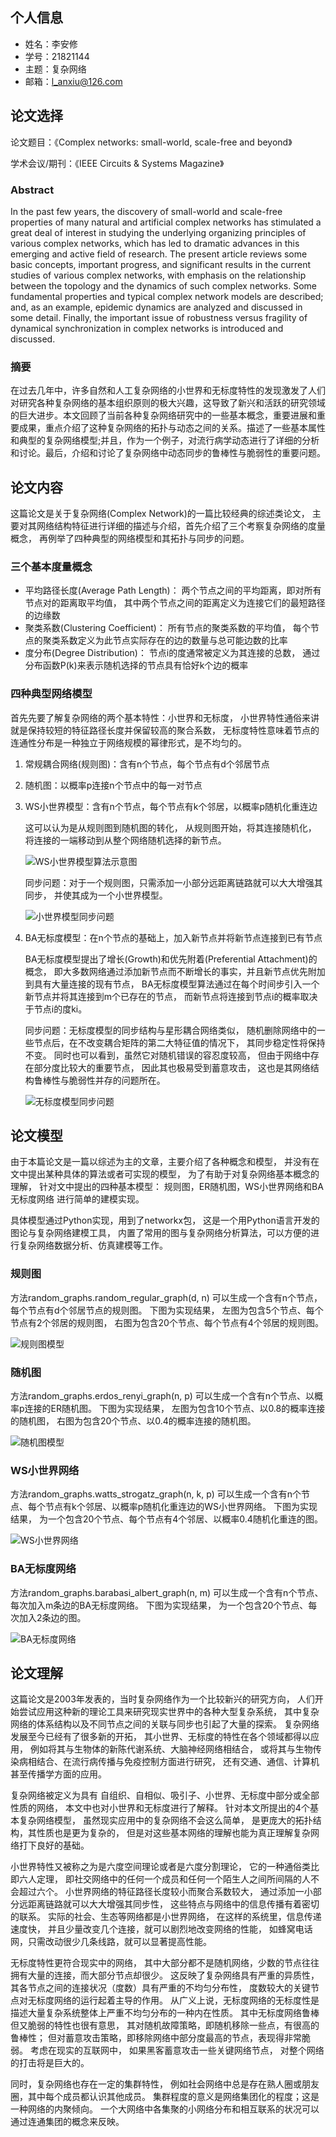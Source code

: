 ﻿## 个人信息- 姓名：李安修- 学号：21821144- 主题：复杂网络- 邮箱：l_anxiu@126.com## 论文选择论文题目：《Complex networks: small-world, scale-free and beyond》学术会议/期刊：《IEEE Circuits & Systems Magazine》### AbstractIn the past few years, the discovery of small-world and scale-free properties of many natural and artificial complex networks has stimulated a great deal of interest in studying the underlying organizing principles of various complex networks, which has led to dramatic advances in this emerging and active field of research. The present article reviews some basic concepts, important progress, and significant results in the current studies of various complex networks, with emphasis on the relationship between the topology and the dynamics of such complex networks. Some fundamental properties and typical complex network models are described; and, as an example, epidemic dynamics are analyzed and discussed in some detail. Finally, the important issue of robustness versus fragility of dynamical synchronization in complex networks is introduced and discussed.### 摘要在过去几年中，许多自然和人工复杂网络的小世界和无标度特性的发现激发了人们对研究各种复杂网络的基本组织原则的极大兴趣，这导致了新兴和活跃的研究领域的巨大进步。本文回顾了当前各种复杂网络研究中的一些基本概念，重要进展和重要成果，重点介绍了这种复杂网络的拓扑与动态之间的关系。描述了一些基本属性和典型的复杂网络模型;并且，作为一个例子，对流行病学动态进行了详细的分析和讨论。最后，介绍和讨论了复杂网络中动态同步的鲁棒性与脆弱性的重要问题。## 论文内容这篇论文是关于复杂网络(Complex Network)的一篇比较经典的综述类论文，主要对其网络结构特征进行详细的描述与介绍，首先介绍了三个考察复杂网络的度量概念，再例举了四种典型的网络模型和其拓扑与同步的问题。### 三个基本度量概念- 平均路径长度(Average Path Length)：两个节点之间的平均距离，即对所有节点对的距离取平均值，其中两个节点之间的距离定义为连接它们的最短路径的边缘数- 聚类系数(Clustering Coefficient)：所有节点的聚类系数的平均值，每个节点的聚类系数定义为此节点实际存在的边的数量与总可能边数的比率- 度分布(Degree Distribution)：节点i的度通常被定义为其连接的总数，通过分布函数P(k)来表示随机选择的节点具有恰好k个边的概率### 四种典型网络模型首先先要了解复杂网络的两个基本特性：小世界和无标度，小世界特性通俗来讲就是保持较短的特征路径长度并保留较高的聚合系数，无标度特性意味着节点的连通性分布是一种独立于网络规模的幂律形式，是不均匀的。1. 常规耦合网络(规则图)：含有n个节点，每个节点有d个邻居节点1. 随机图：以概率p连接n个节点中的每一对节点1. WS小世界模型：含有n个节点，每个节点有k个邻居，以概率p随机化重连边    这可以认为是从规则图到随机图的转化，    从规则图开始，将其连接随机化，    将连接的一端移动到从整个网络随机选择的新节点。    ![](01.png "WS小世界模型算法示意图")	同步问题：对于一个规则图，只需添加一小部分远距离链路就可以大大增强其同步，	并使其成为一个小世界模型。	 ![](02.png "小世界模型同步问题")1. BA无标度模型：在n个节点的基础上，加入新节点并将新节点连接到已有节点	BA无标度模型提出了增长(Growth)和优先附着(Preferential Attachment)的概念，    即大多数网络通过添加新节点而不断增长的事实，并且新节点优先附加到具有大量连接的现有节点，    BA无标度模型算法通过在每个时间步引入一个新节点并将其连接到m个已存在的节点，    而新节点将连接到节点i的概率取决于节点i的度ki。    同步问题：无标度模型的同步结构与星形耦合网络类似，    随机删除网络中的一些节点后，在不改变耦合矩阵的第二大特征值的情况下，    其同步稳定性将保持不变。	同时也可以看到，虽然它对随机错误的容忍度较高，	但由于网络中存在部分度比较大的重要节点，	因此其也极易受到蓄意攻击，	这也是其网络结构鲁棒性与脆弱性并存的问题所在。	 ![](03.png "无标度模型同步问题")## 论文模型由于本篇论文是一篇以综述为主的文章，主要介绍了各种概念和模型，并没有在文中提出某种具体的算法或者可实现的模型，为了有助于对复杂网络基本概念的理解，针对文中提出的四种基本模型：规则图，ER随机图，WS小世界网络和BA无标度网络进行简单的建模实现。具体模型通过Python实现，用到了networkx包，这是一个用Python语言开发的图论与复杂网络建模工具，内置了常用的图与复杂网络分析算法，可以方便的进行复杂网络数据分析、仿真建模等工作。### 规则图方法random_graphs.random_regular_graph(d, n)可以生成一个含有n个节点，每个节点有d个邻居节点的规则图。下图为实现结果，左图为包含5个节点、每个节点有2个邻居的规则图，右图为包含20个节点、每个节点有4个邻居的规则图。![](RG.png "规则图模型")### 随机图方法random_graphs.erdos_renyi_graph(n, p)可以生成一个含有n个节点、以概率p连接的ER随机图。下图为实现结果，左图为包含10个节点、以0.8的概率连接的随机图，右图为包含20个节点、以0.4的概率连接的随机图。![](ER.png "随机图模型")### WS小世界网络方法random_graphs.watts_strogatz_graph(n, k, p)可以生成一个含有n个节点、每个节点有k个邻居、以概率p随机化重连边的WS小世界网络。下图为实现结果，为一个包含20个节点、每个节点有4个邻居、以概率0.4随机化重连的图。![](WS.png "WS小世界网络")### BA无标度网络方法random_graphs.barabasi_albert_graph(n, m)可以生成一个含有n个节点、每次加入m条边的BA无标度网络。下图为实现结果，为一个包含20个节点、每次加入2条边的图。![](BA.png "BA无标度网络")## 论文理解这篇论文是2003年发表的，当时复杂网络作为一个比较新兴的研究方向，人们开始尝试应用这种新的理论工具来研究现实世界中的各种大型复杂系统，其中复杂网络的体系结构以及不同节点之间的关联与同步也引起了大量的探索。复杂网络发展至今已经有了很多新的开拓，其小世界、无标度的特性在各个领域都得以应用，例如将其与生物体的新陈代谢系统、大脑神经网络相结合，或将其与生物传染病相结合、在流行病传播与免疫控制方面进行研究，还有交通、通信、计算机甚至传播学方面的应用。复杂网络被定义为具有自组织、自相似、吸引子、小世界、无标度中部分或全部性质的网络，本文中也对小世界和无标度进行了解释。针对本文所提出的4个基本复杂网络模型，虽然现实应用中的复杂网络不会这么简单，是更庞大的拓扑结构，其性质也是更为复杂的，但是对这些基本网络的理解也能为真正理解复杂网络打下良好的基础。小世界特性又被称之为是六度空间理论或者是六度分割理论，它的一种通俗类比即六人定理，即社交网络中的任何一个成员和任何一个陌生人之间所间隔的人不会超过六个。小世界网络的特征路径长度较小而聚合系数较大，通过添加一小部分远距离链路就可以大大增强其同步性，这些特点与网络中的信息传播有着密切的联系。实际的社会、生态等网络都是小世界网络，在这样的系统里，信息传递速度快，并且少量改变几个连接，就可以剧烈地改变网络的性能，如蜂窝电话网，只需改动很少几条线路，就可以显著提高性能。无标度特性更符合现实中的网络，其中大部分都不是随机网络，少数的节点往往拥有大量的连接，而大部分节点却很少。这反映了复杂网络具有严重的异质性，其各节点之间的连接状况（度数）具有严重的不均匀分布性，度数较大的关键节点对无标度网络的运行起着主导的作用。从广义上说，无标度网络的无标度性是描述大量复杂系统整体上严重不均匀分布的一种内在性质。其中无标度网络鲁棒但又脆弱的特性也很有意思，其对随机故障策略，即随机移除一些点，有很高的鲁棒性；但对蓄意攻击策略，即移除网络中部分度最高的节点，表现得非常脆弱。考虑在现实的互联网中，如果黑客蓄意攻击一些关键网络节点，对整个网络的打击将是巨大的。同时，复杂网络也存在一定的集群特性，例如社会网络中总是存在熟人圈或朋友圈，其中每个成员都认识其他成员。集群程度的意义是网络集团化的程度；这是一种网络的内聚倾向。一个大网络中各集聚的小网络分布和相互联系的状况可以通过连通集团的概念来反映。